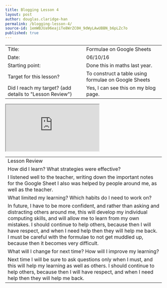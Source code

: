 ```yaml
---
title: Blogging Lesson 4
layout: post
author: douglas.claridge-han
permalink: /blogging-lesson-4/
source-id: 1emWBJUa96eajiTe8WrZC0H_9dWyLAwUBBN_b6pLZc7o
published: true
---
```

<table>
  <tr>
    <td>Title:</td>
    <td>Formulae on Google Sheets</td>
  </tr>
  <tr>
    <td>Date:</td>
    <td>06/10/16</td>
  </tr>
  <tr>
    <td>Starting point:</td>
    <td>Done this in maths last year.</td>
  </tr>
  <tr>
    <td>Target for this lesson?</td>
    <td>To construct a table using formulae on Google Sheets</td>
  </tr>
  <tr>
    <td>Did I reach my target? 
(add details to "Lesson Review")</td>
    <td>Yes, I can see this on my blog page.</td>
  </tr>
</table>

<iframe src="https://docs.google.com/spreadsheets/d/1-dD5h0dTgaP5_Bmpl8lKHsAOZmMDu9e9sYRXZAddGo4/pubhtml?widget=true&amp;headers=false"></iframe>

<table>
  <tr>
    <td>Lesson Review</td>
  </tr>
  <tr>
    <td>How did I learn? What strategies were effective? </td>
  </tr>
  <tr>
    <td>I listened well to the teacher, writing down the important notes for the Google Sheet
I also was helped by people around me, as well as the teacher.</td>
  </tr>
  <tr>
    <td>What limited my learning? Which habits do I need to work on? </td>
  </tr>
  <tr>
    <td>In future, I have to be more confident, and rather than asking and distracting others around me, this will develop my individual computing skills, and will allow me to learn from my own mistakes. I should continue to help others, because then I will have respect, and when I need help then they will help me back. I must be careful with the formulae to not get muddled up, because then it becomes very difficult.</td>
  </tr>
  <tr>
    <td>What will I change for next time? How will I improve my learning?</td>
  </tr>
  <tr>
    <td>Next time I will be sure to ask questions only when I must, and this will help my learning as well as others.  I should continue to help others, because then I will have respect, and when I need help then they will help me back.</td>
  </tr>
</table>


